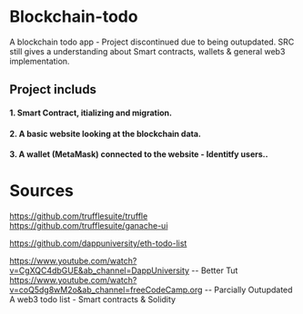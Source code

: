 # Blockchain-todo
A blockchain todo app - Project discontinued due to being outupdated.
SRC still gives a understanding about Smart contracts, wallets & general web3 implementation.

## Project includs 
#### 1. Smart Contract, itializing and migration. 
#### 2. A basic website looking at the blockchain data.
#### 3. A wallet (MetaMask) connected to the website - Identitfy users..

# Sources
https://github.com/trufflesuite/truffle
https://github.com/trufflesuite/ganache-ui

https://github.com/dappuniversity/eth-todo-list

https://www.youtube.com/watch?v=CgXQC4dbGUE&ab_channel=DappUniversity -- Better Tut
https://www.youtube.com/watch?v=coQ5dg8wM2o&ab_channel=freeCodeCamp.org -- Parcially Outupdated
A web3 todo list - Smart contracts &amp; Solidity
